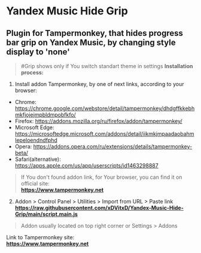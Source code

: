 # Yandex Music Hide Grip
## Plugin for Tampermonkey, that hides progress bar grip on Yandex Music, by changing style display to 'none'
> #Grip shows only if You switch standart theme in settings
 **Installation process:**
  1. Install addon Tampermonkey, by one of next links, according to your browser:
  * Chrome: https://chrome.google.com/webstore/detail/tampermonkey/dhdgffkkebhmkfjojejmpbldmpobfkfo/
  * Firefox: https://addons.mozilla.org/ru/firefox/addon/tampermonkey/
  * Microsoft Edge: https://microsoftedge.microsoft.com/addons/detail/iikmkjmpaadaobahmlepeloendndfphd
  * Opera: https://addons.opera.com/ru/extensions/details/tampermonkey-beta/
  * Safari(alternative): https://apps.apple.com/us/app/userscripts/id1463298887
  >If You don't found addon link, for Your browser, you can find it on official site:\
  **https://www.tampermonkey.net**
  2. Addon > Control Panel > Utilities > Import from URL > Paste link \
  **https://raw.githubusercontent.com/xDVitxD/Yandex-Music-Hide-Grip/main/script.main.js**
  >Addon usually located on top right corner or Settings > Addons

Link to Tampermonkey site:\
**https://www.tampermonkey.net**
